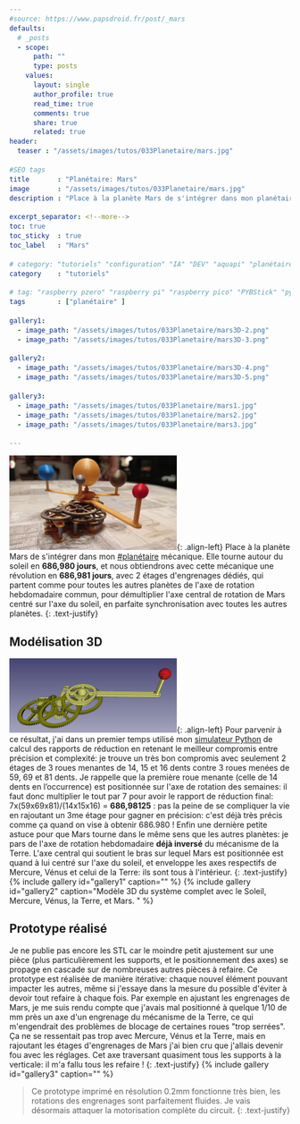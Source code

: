 ```yaml
---
#source: https://www.papsdroid.fr/post/_mars
defaults:
  # _posts
  - scope:
      path: ""
      type: posts
    values:
      layout: single
      author_profile: true
      read_time: true
      comments: true
      share: true
      related: true
header: 
  teaser : "/assets/images/tutos/033Planetaire/mars.jpg"

#SEO tags
title       : "Planétaire: Mars"
image       : "/assets/images/tutos/033Planetaire/mars.jpg"
description : "Place à la planète Mars de s'intégrer dans mon planétaire mécanique. Elle tourne autour du soleil en 686,980 jours."

excerpt_separator: <!--more-->
toc: true
toc_sticky  : true
toc_label   : "Mars"

# category: "tutoriels" "configuration" "IA" "DEV" "aquapi" "planétaire" 
category    : "tutoriels" 

# tag: "raspberry pzero" "raspberry pi" "raspberry pico" "PYBStick" "python3" "micro-pyhton" "électronique"
tags        : ["planétaire" ]

gallery1:
  - image_path: "/assets/images/tutos/033Planetaire/mars3D-2.png"
  - image_path: "/assets/images/tutos/033Planetaire/mars3D-3.png"

gallery2:
  - image_path: "/assets/images/tutos/033Planetaire/mars3D-4.png"
  - image_path: "/assets/images/tutos/033Planetaire/mars3D-5.png"

gallery3:
  - image_path: "/assets/images/tutos/033Planetaire/mars1.jpg"
  - image_path: "/assets/images/tutos/033Planetaire/mars2.jpg"
  - image_path: "/assets/images/tutos/033Planetaire/mars3.jpg"

---
```

![Planétaire](/assets/images/tutos/033Planetaire/mars.jpg){: .align-left}
Place à la planète Mars de s'intégrer dans mon [#planétaire](https://papsdroidfr.github.io/tags/#planétaire) mécanique. Elle tourne autour du soleil en **686,980 jours**, et nous obtiendrons avec cette mécanique une révolution en **686,981 jours**, avec 2 étages d'engrenages dédiés, qui partent comme pour toutes les autres planètes de l'axe de rotation hebdomadaire commun, pour démultiplier l'axe central de rotation de Mars centré sur l'axe du soleil, en parfaite synchronisation avec toutes les autres planètes.
{: .text-justify}

## Modélisation 3D
![Planétaire](/assets/images/tutos/033Planetaire/mars3D-1.png){: .align-left}
Pour parvenir à ce résultat, j'ai dans un premier temps utilisé mon [simulateur Python](https://www.papsdroid.fr/post/planetaire-calcul-engrenages) de calcul des rapports de réduction en retenant le meilleur compromis entre précision et complexité: je trouve un très bon compromis avec seulement 2 étages de 3 roues menantes de 14, 15 et 16 dents contre 3 roues menées de 59, 69 et 81 dents. Je rappelle que la première roue menante (celle de 14 dents en l’occurrence) est positionnée sur l'axe de rotation des semaines: il faut donc multiplier le tout par 7 pour avoir le rapport de réduction final: 7x(59x69x81)/(14x15x16) = **686,98125** : pas la peine de se compliquer la vie en rajoutant un 3me étage pour gagner en précision: c'est déjà très précis comme ça quand on vise à obtenir 686.980 ! Enfin une dernière petite astuce pour que Mars tourne dans le même sens que les autres planètes: je pars de l'axe de rotation hebdomadaire **déjà inversé** du mécanisme de la Terre. L'axe central qui soutient le bras sur lequel Mars est positionnée est quand à lui centré sur l'axe du soleil, et enveloppe les axes respectifs de Mercure, Vénus et celui de la Terre: ils sont tous à l'intérieur.
{: .text-justify}
{% include gallery id="gallery1" caption="" %}
{% include gallery id="gallery2" caption="Modèle 3D du système complet avec le Soleil, Mercure, Vénus, la Terre, et Mars. " %}

## Prototype réalisé
Je ne publie pas encore les STL car le moindre petit ajustement sur une pièce (plus particulièrement les supports, et le positionnement des axes) se propage en cascade sur de nombreuses autres pièces à refaire. Ce prototype est réalisée de manière itérative: chaque nouvel élément pouvant impacter les autres, même si j'essaye dans la mesure du possible d'éviter à devoir tout refaire à chaque fois. Par exemple en ajustant les engrenages de Mars, je me suis rendu compte que j'avais mal positionné à quelque 1/10 de mm près un axe d'un engrenage du mécanisme de la Terre, ce qui m'engendrait des problèmes de blocage de certaines roues "trop serrées". Ça ne se ressentait pas trop avec Mercure, Vénus et la Terre, mais en rajoutant les étages d'engrenages de Mars j'ai bien cru que j'allais devenir fou avec les réglages. Cet axe traversant quasiment tous les supports à la verticale: il m'a fallu tous les refaire !
{: .text-justify}
{% include gallery id="gallery3" caption="" %}
>Ce prototype imprimé en résolution 0.2mm fonctionne très bien, les rotations des engrenages sont parfaitement fluides. Je vais désormais attaquer la motorisation complète du circuit.
{: .text-justify}
